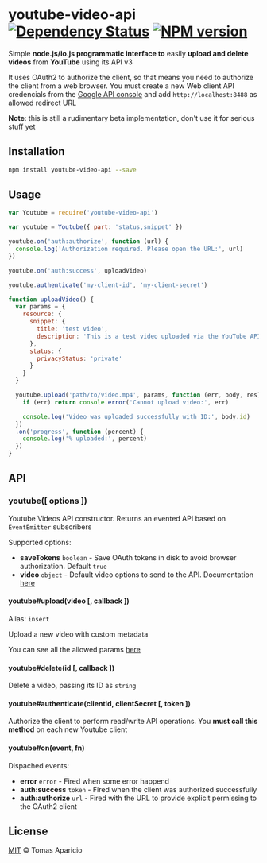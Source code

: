 # youtube-video-api [![Dependency Status](https://gemnasium.com/h2non/youtube-video-api.png)][gemnasium] [![NPM version](https://badge.fury.io/js/youtube-video-api.png)][npm]

Simple **node.js/io.js programmatic interface to** easily **upload and delete videos** from **YouTube** using its API v3

It uses OAuth2 to authorize the client, so that means you need to authorize the client from a web browser.
You must create a new Web client API credencials from the [Google API console](https://code.google.com/apis/console) 
and add `http://localhost:8488` as allowed redirect URL

**Note**: this is still a rudimentary beta implementation, don't use it for serious stuff yet

## Installation

```bash
npm install youtube-video-api --save
```

## Usage

```js
var Youtube = require('youtube-video-api')
```

```js
var youtube = Youtube({ part: 'status,snippet' })

youtube.on('auth:authorize', function (url) {
  console.log('Authorization required. Please open the URL:', url)
})

youtube.on('auth:success', uploadVideo)

youtube.authenticate('my-client-id', 'my-client-secret')

function uploadVideo() {
  var params = {
    resource: {
      snippet: {
        title: 'test video',
        description: 'This is a test video uploaded via the YouTube API'
      },
      status: {
        privacyStatus: 'private'
      }
    }
  }

  youtube.upload('path/to/video.mp4', params, function (err, body, res) {
    if (err) return console.error('Cannot upload video:', err)

    console.log('Video was uploaded successfully with ID:', body.id)
  })
  .on('progress', function (percent) {
    console.log('% uploaded:', percent)
  })
}
```
 
## API

### youtube([ options ])

Youtube Videos API constructor. Returns an evented API based on `EventEmitter` subscribers

Supported options:

- **saveTokens** `boolean` - Save OAuth tokens in disk to avoid browser authorization. Default `true`
- **video** `object` - Default video options to send to the API. Documentation [here](https://developers.google.com/youtube/v3/docs/videos)

#### youtube#upload(video [, callback ])
Alias: `insert`

Upload a new video with custom metadata

You can see all the allowed params [here](https://developers.google.com/youtube/v3/docs/videos/insert)

#### youtube#delete(id [, callback ])

Delete a video, passing its ID as `string`

#### youtube#authenticate(clientId, clientSecret [, token ])

Authorize the client to perform read/write API operations. You **must call this method** on each new Youtube client 

#### youtube#on(event, fn)

Dispached events:

- **error** `error` - Fired when some error happend
- **auth:success** `token` - Fired when the client was authorized successfully
- **auth:authorize** `url` - Fired with the URL to provide explicit permissing to the OAuth2 client

## License

[MIT](http://opensource.org/licenses/MIT) © Tomas Aparicio

[travis]: https://travis-ci.org/h2non/youtube-video-api
[gemnasium]: https://gemnasium.com/h2non/youtube-video-api
[npm]: http://npmjs.org/package/youtube-video-api
